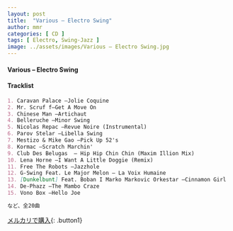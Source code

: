 ```yaml
---
layout: post
title:  "Various – Electro Swing"
author: mmr
categories: [ CD ]
tags: [ Electro, Swing-Jazz ]
image: ../assets/images/Various – Electro Swing.jpg
---
```


#### Various – Electro Swing

#### Tracklist
```md
1. Caravan Palace –Jolie Coquine
2. Mr. Scruf f–Get A Move On
3. Chinese Man –Artichaut
4. Belleruche –Minor Swing
5. Nicolas Repac –Revue Noire (Instrumental)
6. Parov Stelar –Libella Swing
7. Mestizo & Mike Gao –Pick Up 52's
8. Kormac –Scratch Marchin'
9. Club Des Belugas  – Hip Hip Chin Chin (Maxim Illion Mix)
10. Lena Horne –I Want A Little Doggie (Remix)
11. Free The Robots –Jazzhole
12. G-Swing Feat. Le Major Melon – La Voix Humaine
13. [Dunkelbunt] Feat. Boban I Marko Markovic Orkestar –Cinnamon Girl
14. De-Phazz –The Mambo Craze
15. Vono Box –Hello Joe

など、全20曲
```

[メルカリで購入](https://jp.mercari.com/item/m97133346644){: .button1}

